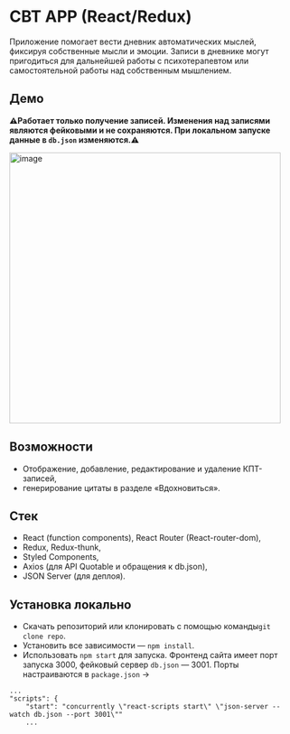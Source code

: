 # CBT APP (React/Redux)

Приложение помогает вести дневник автоматических мыслей, фиксируя собственные мысли и эмоции. Записи в дневнике могут пригодиться для дальнейшей работы с психотерапевтом или самостоятельной работы над собственным мышлением.

## Демо

**⚠️Работает только получение записей. Изменения над записями являются фейковыми и не сохраняются. При локальном запуске данные в ```db.json``` изменяются.⚠️**

<a href="https://slicenbeat.github.io/cbt-app/#/"><img width="480" alt="image" src="https://user-images.githubusercontent.com/110350147/188583915-77dc4139-2b87-4391-aedb-8309b1a7cda5.png"></a>

## Возможности

- Отображение, добавление, редактирование и удаление КПТ-записей,
- генерирование цитаты в разделе «Вдохновиться».

## Стек

- React (function components), React Router (React-router-dom),
- Redux, Redux-thunk,
- Styled Components,
- Axios (для API Quotable и обращения к db.json),
- JSON Server (для деплоя).

## Установка локально

- Скачать репозиторий или клонировать с помощью команды`git clone repo`.
- Установить все зависимости — `npm install`.
- Использовать `npm start` для запуска. Фронтенд сайта имеет порт запуска 3000, фейковый сервер ```db.json``` — 3001. Порты настраиваются в `package.json` →

```
...
"scripts": {
    "start": "concurrently \"react-scripts start\" \"json-server --watch db.json --port 3001\""
    ...
```
